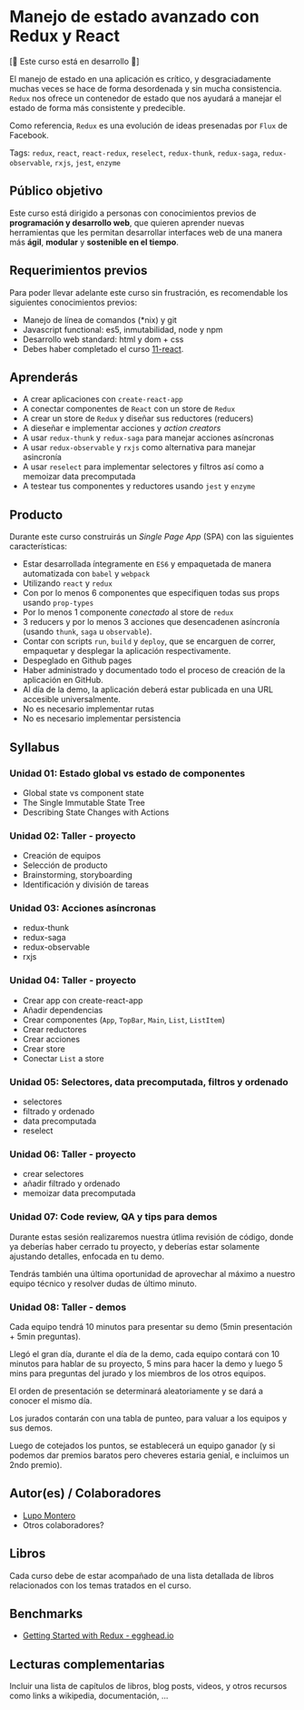 # Manejo de estado avanzado con Redux y React

[:construction: Este curso está en desarrollo :construction:]

El manejo de estado en una aplicación es crítico, y desgraciadamente muchas
veces se hace de forma desordenada y sin mucha consistencia. `Redux` nos ofrece
un contenedor de estado que nos ayudará a manejar el estado de forma más
consistente y predecible.

Como referencia, `Redux` es una evolución de ideas presenadas por `Flux` de
Facebook.

Tags: `redux`, `react`, `react-redux`, `reselect`, `redux-thunk`, `redux-saga`,
`redux-observable`, `rxjs`, `jest`, `enzyme`

## Público objetivo

Este curso está dirigido a personas con conocimientos previos de **programación
y desarrollo web**, que quieren aprender nuevas herramientas que les permitan
desarrollar interfaces web de una manera más **ágil**, **modular** y
**sostenible en el tiempo**.

## Requerimientos previos

Para poder llevar adelante este curso sin frustración, es recomendable los
siguientes conocimientos previos:

* Manejo de línea de comandos (\*nix) y git
* Javascript functional: es5, inmutabilidad, node y npm
* Desarrollo web standard: html y dom + css
* Debes haber completado el curso [11-react](https://github.com/Laboratoria/curricula-js/tree/master/11-react).

## Aprenderás

* A crear aplicaciones con `create-react-app`
* A conectar componentes de `React` con un store de `Redux`
* A crear un store de `Redux` y diseñar sus reductores (reducers)
* A dieseñar e implementar acciones y _action creators_
* A usar `redux-thunk` y `redux-saga` para manejar acciones asíncronas
* A usar `redux-observable` y `rxjs` como alternativa para manejar asincronía
* A usar `reselect` para implementar selectores y filtros así como a memoizar
  data precomputada
* A testear tus componentes y reductores usando `jest` y `enzyme`

## Producto

Durante este curso construirás un _Single Page App_ (SPA) con las siguientes
características:

* Estar desarrollada íntegramente en `ES6` y empaquetada de manera automatizada
  con `babel` y `webpack`
* Utilizando `react` y `redux`
* Con por lo menos 6 componentes que especifiquen todas sus props usando
  `prop-types`
* Por lo menos 1 componente _conectado_ al store de `redux`
* 3 reducers y por lo menos 3 acciones que desencadenen asíncronía (usando
  `thunk`, `saga` u `observable`).
* Contar con scripts `run`, `build` y `deploy`, que se encarguen de correr,
  empaquetar y desplegar la aplicación respectivamente.
* Despeglado en Github pages
* Haber administrado y documentado todo el proceso de creación de la aplicación
  en GitHub.
* Al día de la demo, la aplicación deberá estar publicada en una URL accesible
  universalmente.
* No es necesario implementar rutas
* No es necesario implementar persistencia

## Syllabus

### Unidad 01: Estado global vs estado de componentes

* Global state vs component state
* The Single Immutable State Tree
* Describing State Changes with Actions

### Unidad 02: Taller - proyecto

* Creación de equipos
* Selección de producto
* Brainstorming, storyboarding
* Identificación y división de tareas

### Unidad 03: Acciones asíncronas

* redux-thunk
* redux-saga
* redux-observable
* rxjs

### Unidad 04: Taller - proyecto

* Crear app con create-react-app
* Añadir dependencias
* Crear componentes (`App`, `TopBar`, `Main`, `List`, `ListItem`)
* Crear reductores
* Crear acciones
* Crear store
* Conectar `List` a store

### Unidad 05: Selectores, data precomputada, filtros y ordenado

* selectores
* filtrado y ordenado
* data precomputada
* reselect

### Unidad 06: Taller - proyecto

* crear selectores
* añadir filtrado y ordenado
* memoizar data precomputada

### Unidad 07: Code review, QA y tips para demos

Durante estas sesión realizaremos nuestra útlima revisión de código, donde ya
deberías haber cerrado tu proyecto, y deberías estar solamente ajustando
detalles, enfocada en tu demo.

Tendrás también una última oportunidad de aprovechar al máximo a nuestro equipo
técnico y resolver dudas de último minuto.

### Unidad 08: Taller - demos

Cada equipo tendrá 10 minutos para presentar su demo (5min presentación + 5min
preguntas).

Llegó el gran día, durante el día de la demo, cada equipo contará con 10 minutos
para hablar de su proyecto, 5 mins para hacer la demo y luego 5 mins para
preguntas del jurado y los miembros de los otros equipos.

El orden de presentación se determinará aleatoriamente y se dará a conocer el
mismo día.

Los jurados contarán con una tabla de punteo, para valuar a los equipos y sus
demos.

Luego de cotejados los puntos, se establecerá un equipo ganador (y si podemos
dar premios baratos pero cheveres estaria genial, e incluimos un 2ndo premio).

## Autor(es) / Colaboradores

* [Lupo Montero](https://github.com/lupomontero)
* Otros colaboradores?

## Libros

Cada curso debe de estar acompañado de una lista detallada de libros
relacionados con los temas tratados en el curso.

## Benchmarks

* [Getting Started with Redux - egghead.io](https://egghead.io/courses/getting-started-with-redux)

## Lecturas complementarias

Incluir una lista de capítulos de libros, blog posts, videos, y otros recursos
como links a wikipedia, documentación, ...
